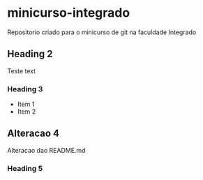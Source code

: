 # minicurso-integrado
Repositorio criado para o minicurso de git na faculdade Integrado

## Heading 2

Teste text

### Heading 3

- Item 1
- Item 2
 
## Alteracao 4
Alteracao dao README.md

### Heading 5

